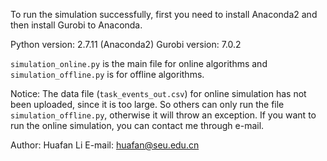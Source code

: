 
To run the simulation successfully, first you need to install Anaconda2
and then install Gurobi to Anaconda.

Python version: 2.7.11 (Anaconda2)
Gurobi version: 7.0.2

`simulation_online.py` is the main file for online algorithms and
`simulation_offline.py` is for offline algorithms.

Notice: The data file (`task_events_out.csv`) for online simulation 
has not been uploaded, since it is too large. So others can only run the
file `simulation_offline.py`, otherwise it will throw an exception. If
you want to run the online simulation, you can contact me through e-mail.

Author: Huafan Li
E-mail: huafan@seu.edu.cn
